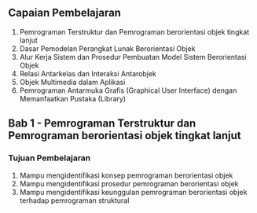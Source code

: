 ## Capaian Pembelajaran
1. Pemrograman Terstruktur dan Pemrograman berorientasi objek tingkat lanjut
2. Dasar Pemodelan Perangkat Lunak Berorientasi Objek
3. Alur Kerja Sistem dan Prosedur Pembuatan Model Sistem Berorientasi Objek
4. Relasi Antarkelas dan Interaksi Antarobjek
5. Objek Multimedia dalam Aplikasi
6. Pemrograman Antarmuka Grafis (Graphical User Interface) dengan Memanfaatkan Pustaka (Library)

## Bab 1 - Pemrograman Terstruktur dan Pemrograman berorientasi objek tingkat lanjut
### Tujuan Pembelajaran
1. Mampu mengidentifikasi konsep pemrograman berorientasi objek
2. Mampu mengidentifikasi prosedur pemrograman berorientasi objek
3. Mampu mengidentifikasi keunggulan pemrograman berorientasi objek terhadap pemrograman struktural
